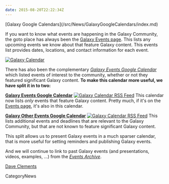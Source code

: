 ```yaml
---
date: 2015-08-20T22:22:34Z
---
```

<div class='newsItemHeader'>[Galaxy Google Calendars](/src/News/GalaxyGoogleCalendars/index.md)</div>

If you want to know what events are happening in the Galaxy Community, the goto place has always been the [Galaxy Events page](/src/Events/index.md).  This lists any upcoming events we know about that feature Galaxy content.  This events list provides dates, locations, and contact information for each event.

<div class='right'><a href='http://bit.ly/gxycal'><img src='/Images/Icons/CalendarIcon.gif' alt='Galaxy Calendar' /></a></div>

There has also been the complementary *[Galaxy Events Google Calendar](http://bit.ly/gxycal)* which listed events of interest to the community, whether or not they featured significant Galaxy content.  **To make this calendar more useful, we have split it in to two:**

 **[Galaxy Events Google Calendar](http://bit.ly/gxycal)** <a href='http://bit.ly/gxycalrss'><img src='/Images/Icons/RSSIcon16x16.gif' alt='Galaxy Calendar RSS Feed' /></a>
   This calendar now lists *only* events that feature Galaxy content.  Pretty much, if it's on the [Events page](/src/Events/index.md), it's also in this calendar.<br />

 **[Galaxy Other Events Google Calendar](http://bit.ly/gxyothercal)**  <a href='http://bit.ly/gxyothercalrss'><img src='/Images/Icons/RSSIcon16x16.gif' alt='Galaxy Calendar RSS Feed' /></a> 
   This lists additional events and deadlines that are relevant to the Galaxy Community, but that are not known to feature significant Galaxy content. 

This split allows us to present Galaxy events in a much sparser calendar, that is more useful for setting reminders and publishing Galaxy events.

And we will continue to link to past Galaxy events (and presentations, videos, examples, ...) from the  *[Events Archive](/Events#past-events)*.

[Dave Clements](/src/DaveClements/index.md)


CategoryNews
